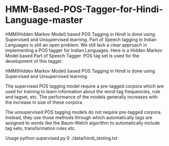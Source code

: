 # HMM-Based-POS-Tagger-for-Hindi-Language-master
HMM(Hidden Markov Model) based POS Tagging in Hindi is done using Supervised and Unsupervised learning.
Part of Speech tagging in Indian Languages is still an open problem. We still lack a clear approach in implementing a POS tagger for Indian Languages. Here is a Hidden Markov Model based Part of Speech Tagger. POS tag set is used for the development of this tagger.

HMM(Hidden Markov Model) based POS Tagging in Hindi is done using Supervised and Unsupervised learning.

The supervised POS tagging model require a pre-tagged corpora which are used for training to learn information about the word-tag frequencies, rule and tagset, etc. The performance of the models generally increases with the increase in size of these corpora.

The unsupervised POS tagging models do not require pre-tagged corpora. Instead, they use those methods through which automatically tags are assigned to words like the Baum-Welch algorithm to automatically include tag sets, transformation rules etc.

Usage
python supervised.py 0 ./data/hindi_testing.txt
